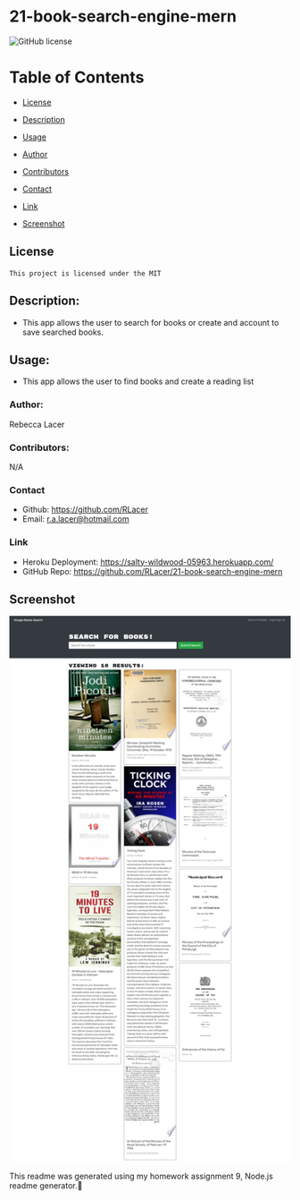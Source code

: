 # 21-book-search-engine-mern

  ![GitHub license](https://img.shields.io/badge/license-MIT-blue.svg)

  # Table of Contents       

* [License](#license)

 * [Description](#description)
 * [Usage](#usage)


 * [Author](#author)
 * [Contributors](#contributors)
 * [Contact](#contact)
 * [Link](#link)
 * [Screenshot](#screenshot)
 
## License
    
    This project is licensed under the MIT
 
 ## Description:
 * This app allows the user to search for books or create and account to save searched books.

 ## Usage:

 * This app allows the user to find books and create a reading list
 

 

 
 ### Author:
  Rebecca Lacer 
 
 
 ### Contributors:
  N/A
 
 
 ### Contact
 
* Github: https://github.com/RLacer
* Email: r.a.lacer@hotmail.com

### Link
* Heroku Deployment: https://salty-wildwood-05963.herokuapp.com/
* GitHub Repo: https://github.com/RLacer/21-book-search-engine-mern

## Screenshot
![screenshot](assets/21hw.PNG)



<footer>This readme was generated using my homework assignment 9, Node.js readme generator.🏫</footer>